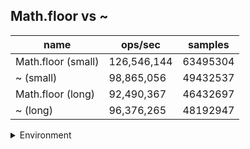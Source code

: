 ## Math.floor vs ~

|name|ops/sec|samples|
|-|-|-|
|Math.floor (small)|126,546,144|63495304|
|~ (small)|98,865,056|49432537|
|Math.floor (long)|92,490,367|46432697|
|~ (long)|96,376,265|48192947|


<details>
<summary>Environment</summary>

* __Machine:__ linux x64 | 4 vCPUs | 7.6GB Mem
* __Run:__ Tue Oct 29 2024 18:15:06 GMT+0000 (Coordinated Universal Time)
* __Node:__ `v22.8.0`
</details>

<!--
{"environment":{"platform":"linux","arch":"x64","cpus":4,"totalMemory":7.597877502441406},"benchmarks":[{"name":"Math.floor (small)","opsSec":126546144.53222068,"samples":63495304},{"name":"~ (small)","opsSec":98865056.0065598,"samples":49432537},{"name":"Math.floor (long)","opsSec":92490367.01950108,"samples":46432697},{"name":"~ (long)","opsSec":96376265.62555894,"samples":48192947}]}-->
